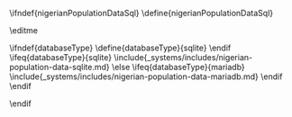 \ifndef{nigerianPopulationDataSql}
\define{nigerianPopulationDataSql}

\editme

\ifndef{databaseType}
  \define{databaseType}{sqlite}
\endif
\ifeq{databaseType}{sqlite}
  \include{_systems/includes/nigerian-population-data-sqlite.md}
\else
  \ifeq{databaseType}{mariadb}
    \include{_systems/includes/nigerian-population-data-mariadb.md}
  \endif
\endif


\endif
